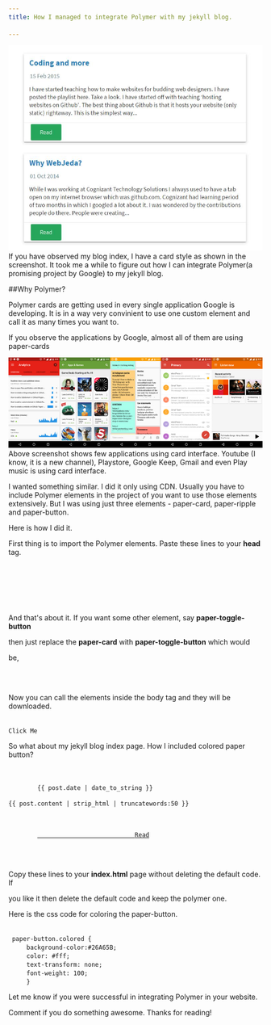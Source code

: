 ```yaml
---
title: How I managed to integrate Polymer with my jekyll blog.

---
```


![How I managed to integrate Polymer with github pages jekyll](/images/github-pages-polymer.JPG)
If you have observed my blog index, I have a card style as shown in the screenshot. It took me a while to figure out how I can integrate Polymer(a promising project by Google) to my jekyll blog.

##Why Polymer?

Polymer cards are getting used in every single application Google is developing. It is in a way very convinient to use one custom element and call it as many times you want to.

If you observe the applications by Google, almost all of them are using paper-cards

![Applications that are using polymer](/images/applications-using-polymer-cards-screenshot.jpg)
Above screenshot shows few applications using card interface. Youtube (I know, it is a new channel), Playstore, Google Keep, Gmail and even Play music is using card interface.

I wanted something similar. I did it only using CDN. Usually you have to include Polymer elements in the project of you want to use those elements extensively. But I was using just three elements - paper-card, paper-ripple and paper-button.

Here is how I did it.

First thing is to import the Polymer elements. Paste these lines to your **head** tag.

<code>

<link rel="import" href="https://cdn.rawgit.com/download/polymer-cdn/1.1.4/lib/paper-card/paper-card.html" />
<link rel="import" href="https://cdn.rawgit.com/download/polymer-cdn/1.1.4/lib/paper-button/paper-button.html" />

</code>

And that's about it. If you want some other element, say **paper-toggle-button** 

then just replace the **paper-card** with **paper-toggle-button** which would 

be,

<code>
<link rel="import" href="https://cdn.rawgit.com/download/polymer-cdn/1.1.4/lib/paper-toggle-button/paper-toggle-button.html" />
</code>

Now you can call the elements inside the body tag and they will be downloaded. 

<code>
<paper-button>Click Me</paper-button>
</code>

So what about my jekyll blog index page. How I included colored paper button?

<code>
 <paper-card heading="{{ post.title }}">
        <time datetime="{{ post.date | date_to_xmlschema }}" >{{ post.date | date_to_string }}</time>
        <div class="card-content">{{ post.content | strip_html | truncatewords:50 }}</div>
        <div class="card-actions">
        <a href="{% if site.baseurl == "/" %}{{ post.url }}{% else %}{{ post.url | prepend: site.baseurl }}{% endif %}">                           <paper-button class="colored" raised>Read</paper-button></a>
        </div>
</paper-card>
</code>

Copy these lines to your **index.html** page without deleting the default code. If 

you like it then delete the default code and keep the polymer one.


Here is the css code for coloring the paper-button.

<code>
 paper-button.colored {
     background-color:#26A65B;
     color: #fff;
     text-transform: none;
     font-weight: 100;     
     }
</code>

Let me know if you were successful in integrating Polymer in your website. 

Comment if you do something awesome.
Thanks for reading!
